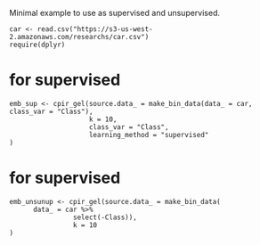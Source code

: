 Minimal example to use as supervised and unsupervised.

```{r}
car <- read.csv("https://s3-us-west-2.amazonaws.com/researchs/car.csv")
require(dplyr)
```

# for supervised

```{r}
emb_sup <- cpir_gel(source.data_ = make_bin_data(data_ = car, class_var = "Class"), 
                    k = 10, 
                    class_var = "Class", 
                    learning_method = "supervised"
)
```

# for supervised
```{r}
emb_unsunup <- cpir_gel(source.data_ = make_bin_data(
      data_ = car %>% 
                select(-Class)),
                k = 10
)
```
